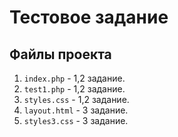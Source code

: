 # Тестовое задание

## Файлы проекта

1. `index.php` - 1,2 задание.
2. `test1.php` - 1,2 задание.
3. `styles.css` - 1,2 задание.
4. `layout.html` - 3 задание.
5. `styles3.css` - 3 задание.
